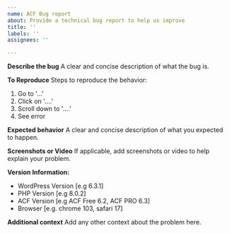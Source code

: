 ```yaml
---
name: ACF Bug report
about: Provide a technical bug report to help us improve
title: ''
labels: ''
assignees: ''

---
```


<!--
The ACF Team only accept technical bug reports via Github Issues
If you need support debugging a problem please contact support@advancedcustomfields.com
If you need help or advice using or implementing something with ACF, try the ACF support forum at https://support.advancedcustomfields.com
-->

**Describe the bug**
A clear and concise description of what the bug is.

**To Reproduce**
Steps to reproduce the behavior:
1. Go to '...'
2. Click on '....'
3. Scroll down to '....'
4. See error

**Expected behavior**
A clear and concise description of what you expected to happen.

**Screenshots or Video**
If applicable, add screenshots or video to help explain your problem.

**Version Information:**
 - WordPress Version [e.g 6.3.1]
 - PHP Version [e.g 8.0.2]
 - ACF Version [e.g ACF Free 6.2, ACF PRO 6.3]
 - Browser [e.g. chrome 103, safari 17]

**Additional context**
Add any other context about the problem here.
